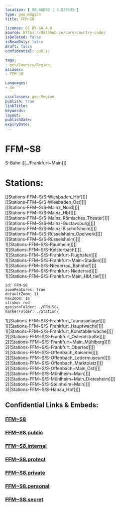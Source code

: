 ```yaml
---
location: [ 50.06882 , 8.530139 ] 
type: geo-Region
title: FFM~S8

license: CC BY-SA 4.0
source: https://datahub.io/core/country-codes
isDeleted: false
isReadOnly: false
draft: false
confidential: public

tags:
- geo/Country/Region
aliases:
- FFM~S8

Languages:
- de

cssclasses: geo-Region
publish: true
linkTitle: 
keywords: 
layout: 
publishDate: 
expiryDate: 
---
```


# FFM~S8

S-Bahn i[[../Frankfurt~Main]]]  

# Stations: 
[[Stations-FFM~S/S-Wiesbaden_Hbf]]]]  
[[Stations-FFM~S/S-Wiesbaden_Ost]]]]  
[[Stations-FFM~S/S-Mainz_Nord]]]]  
[[Stations-FFM~S/S-Mainz_Hbf]]]]  
[[Stations-FFM~S/S-Mainz_Römisches_Theater]]]]  
[[Stations-FFM~S/S-Mainz-Gustavsburg]]]]  
[[Stations-FFM~S/S-Mainz-Bischofsheim]]]]  
[[Stations-FFM~S/S-Rüsselsheim_Opelwerk]]]]  
[[Stations-FFM~S/S-Rüsselsheim]]]]  
1[[Stations-FFM~S/S-Raunheim]]]]  
1[[Stations-FFM~S/S-Kelsterbach]]]]  
1[[Stations-FFM~S/S-Frankfurt-Flughafen]]]]  
1[[Stations-FFM~S/S-Frankfurt~Main~Stadion]]]]  
1[[Stations-FFM~S/S-Niederrad_Bahnhof]]]]  
1[[Stations-FFM~S/S-Frankfurt-Niederrad]]]]  
1[[Stations-FFM~S/S-Frankfurt~Main_Hbf_tief]]]]  

```leaflet
id: FFM~S8
zoomFeatures: true 
defaultZoom: 11 
maxZoom: 18
stroke: red
geojsonFolder: ./FFM~S8/
markerFolder: ./Station/
```

1[[Stations-FFM~S/S-Frankfurt_Taunusanlage]]]]  
1[[Stations-FFM~S/S-Frankfurt_Hauptwache]]]]  
1[[Stations-FFM~S/S-Frankfurt_Konstablerwache]]]]  
2[[Stations-FFM~S/S-Frankfurt_Ostendstraße]]]]  
2[[Stations-FFM~S/S-Frankfurt~Main_Mühlberg]]]]  
2[[Stations-FFM~S/S-Frankfurt_Oberrad]]]]  
2[[Stations-FFM~S/S-Offenbach_Kaiserlei]]]]  
2[[Stations-FFM~S/S-Offenbach_Ledermuseum]]]]  
2[[Stations-FFM~S/S-Offenbach_Marktplatz]]]]  
2[[Stations-FFM~S/S-Offenbach~Main_Ost]]]]  
2[[Stations-FFM~S/S-Mühlheim~Main]]]]  
2[[Stations-FFM~S/S-Mühlheim~Main_Dietesheim]]]]  
2[[Stations-FFM~S/S-Steinheim~Main]]]]  
3[[Stations-FFM~S/S-Hanau_Hbf]]]]  


## Confidential Links & Embeds: 

### [FFM~S8](/_Standards/Earth/Continent/Europe/Europe~Central/Germany/Germany~West/Hessen/counties~Hessen/Frankfurt~Main/FFM~S8.md) 

### [FFM~S8.public](/_public/Earth/Continent/Europe/Europe~Central/Germany/Germany~West/Hessen/counties~Hessen/Frankfurt~Main/FFM~S8.public.md) 

### [FFM~S8.internal](/_internal/Earth/Continent/Europe/Europe~Central/Germany/Germany~West/Hessen/counties~Hessen/Frankfurt~Main/FFM~S8.internal.md) 

### [FFM~S8.protect](/_protect/Earth/Continent/Europe/Europe~Central/Germany/Germany~West/Hessen/counties~Hessen/Frankfurt~Main/FFM~S8.protect.md) 

### [FFM~S8.private](/_private/Earth/Continent/Europe/Europe~Central/Germany/Germany~West/Hessen/counties~Hessen/Frankfurt~Main/FFM~S8.private.md) 

### [FFM~S8.personal](/_personal/Earth/Continent/Europe/Europe~Central/Germany/Germany~West/Hessen/counties~Hessen/Frankfurt~Main/FFM~S8.personal.md) 

### [FFM~S8.secret](/_secret/Earth/Continent/Europe/Europe~Central/Germany/Germany~West/Hessen/counties~Hessen/Frankfurt~Main/FFM~S8.secret.md)

